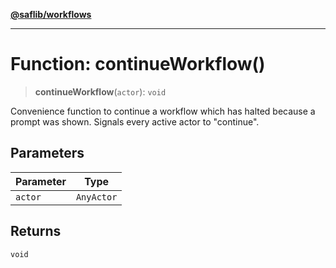 [**@saflib/workflows**](../index.md)

***

# Function: continueWorkflow()

> **continueWorkflow**(`actor`): `void`

Convenience function to continue a workflow which has halted because a prompt was shown. Signals every active actor to "continue".

## Parameters

| Parameter | Type |
| ------ | ------ |
| `actor` | `AnyActor` |

## Returns

`void`
